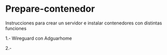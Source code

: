 # Prepare-contenedor

Instrucciones para crear un servidor e instalar contenedores con distintas funciones

1.- Wireguard con Adguarhome

2.- 



